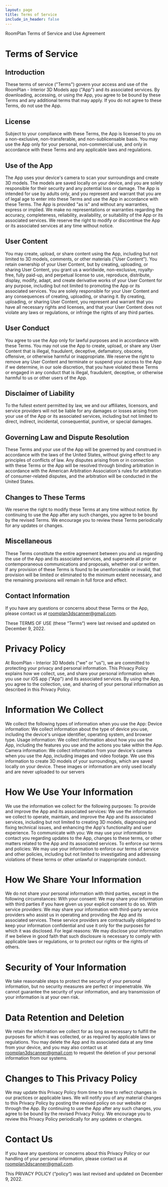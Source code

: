 ```yaml
---
layout: page
title: Terms of Service
include_in_header: false
---
```


RoomPlan Terms of Service and Use Agreement 

# Terms of Service
## Introduction
These terms of service ("Terms") govern your access and use of the RoomPlan - Interior 3D Models app ("App") and its associated services. By downloading, accessing, or using the App, you agree to be bound by these Terms and any additional terms that may apply. If you do not agree to these Terms, do not use the App.
## License
Subject to your compliance with these Terms, the App is licensed to you on a non-exclusive, non-transferable, and non-sublicensable basis. You may use the App only for your personal, non-commercial use, and only in accordance with these Terms and any applicable laws and regulations.
## Use of the App
The App uses your device's camera to scan your surroundings and create 3D models. The models are saved locally on your device, and you are solely responsible for their security and any potential loss or damage.
The App is intended for use by adults only, and you represent and warrant that you are of legal age to enter into these Terms and use the App in accordance with these Terms.
The App is provided "as is" and without any warranties, express or implied. We make no representations or warranties regarding the accuracy, completeness, reliability, availability, or suitability of the App or its associated services. We reserve the right to modify or discontinue the App or its associated services at any time without notice.
## User Content
You may create, upload, or share content using the App, including but not limited to 3D models, comments, or other materials ("User Content"). You retain ownership of your User Content, but by creating, uploading, or sharing User Content, you grant us a worldwide, non-exclusive, royalty-free, fully paid-up, and perpetual license to use, reproduce, distribute, display, modify, adapt, and create derivative works of your User Content for any purpose, including but not limited to promoting the App or its associated services.
You are solely responsible for your User Content and any consequences of creating, uploading, or sharing it. By creating, uploading, or sharing User Content, you represent and warrant that you have all necessary rights and licenses, and that your User Content does not violate any laws or regulations, or infringe the rights of any third parties.
## User Conduct
You agree to use the App only for lawful purposes and in accordance with these Terms. You may not use the App to create, upload, or share any User Content that is illegal, fraudulent, deceptive, defamatory, obscene, offensive, or otherwise harmful or inappropriate.
We reserve the right to remove any User Content and terminate or suspend your access to the App if we determine, in our sole discretion, that you have violated these Terms or engaged in any conduct that is illegal, fraudulent, deceptive, or otherwise harmful to us or other users of the App.
## Disclaimer of Liability
To the fullest extent permitted by law, we and our affiliates, licensors, and service providers will not be liable for any damages or losses arising from your use of the App or its associated services, including but not limited to direct, indirect, incidental, consequential, punitive, or special damages.
## Governing Law and Dispute Resolution
These Terms and your use of the App will be governed by and construed in accordance with the laws of the United States, without giving effect to any principles of conflicts of law. Any disputes arising from or in connection with these Terms or the App will be resolved through binding arbitration in accordance with the American Arbitration Association's rules for arbitration of consumer-related disputes, and the arbitration will be conducted in the United States.
## Changes to These Terms
We reserve the right to modify these Terms at any time without notice. By continuing to use the App after any such changes, you agree to be bound by the revised Terms. We encourage you to review these Terms periodically for any updates or changes.
## Miscellaneous
These Terms constitute the entire agreement between you and us regarding the use of the App and its associated services, and supersede all prior or contemporaneous communications and proposals, whether oral or written. If any provision of these Terms is found to be unenforceable or invalid, that provision will be limited or eliminated to the minimum extent necessary, and the remaining provisions will remain in full force and effect.
## Contact Information
If you have any questions or concerns about these Terms or the App, please contact us at roomplan3dscanner@gmail.com.

These TERMS OF USE (these “Terms“) were last revised and updated on December 9, 2022.



# Privacy Policy
At RoomPlan - Interior 3D Models ("we" or "us"), we are committed to protecting your privacy and personal information. This Privacy Policy explains how we collect, use, and share your personal information when you use our iOS app ("App") and its associated services. By using the App, you agree to the collection, use, and sharing of your personal information as described in this Privacy Policy.

# Information We Collect
We collect the following types of information when you use the App:
Device information: We collect information about the type of device you use, including the device's unique identifier, operating system, and browser type.
Usage information: We collect information about how you use the App, including the features you use and the actions you take within the App.
Camera information: We collect information from your device's camera when you use the App, including images and video footage. We use this information to create 3D models of your surroundings, which are saved locally on your device. These images or information are only used locally and are never uploaded to our servers 
# How We Use Your Information
We use the information we collect for the following purposes:
To provide and improve the App and its associated services: We use the information we collect to operate, maintain, and improve the App and its associated services, including but not limited to creating 3D models, diagnosing and fixing technical issues, and enhancing the App's functionality and user experience.
To communicate with you: We may use your information to contact you regarding updates to the App, changes to these terms, or other matters related to the App and its associated services.
To enforce our terms and policies: We may use your information to enforce our terms of service and other policies, including but not limited to investigating and addressing violations of these terms or other unlawful or inappropriate conduct.
# How We Share Your Information
We do not share your personal information with third parties, except in the following circumstances:
With your consent: We may share your information with third parties if you have given us your explicit consent to do so.
With service providers: We may share your information with third-party service providers who assist us in operating and providing the App and its associated services. These service providers are contractually obligated to keep your information confidential and use it only for the purposes for which it was disclosed.
For legal reasons: We may disclose your information if we believe in good faith that such disclosure is necessary to comply with applicable laws or regulations, or to protect our rights or the rights of others.
# Security of Your Information
We take reasonable steps to protect the security of your personal information, but no security measures are perfect or impenetrable. We cannot guarantee the security of your information, and any transmission of your information is at your own risk.
# Data Retention and Deletion
We retain the information we collect for as long as necessary to fulfill the purposes for which it was collected, or as required by applicable laws or regulations. You may delete the App and its associated data at any time from your device, and you may also contact us at roomplan3dscanner@gmail.com to request the deletion of your personal information from our systems.
# Changes to This Privacy Policy
We may update this Privacy Policy from time to time to reflect changes in our practices or applicable laws. We will notify you of any material changes to this Privacy Policy by posting the revised policy on our website or through the App. By continuing to use the App after any such changes, you agree to be bound by the revised Privacy Policy. We encourage you to review this Privacy Policy periodically for any updates or changes.
# Contact Us
If you have any questions or concerns about this Privacy Policy or our handling of your personal information, please contact us at roomplan3dscanner@gmail.com.

This PRIVACY POLICY (“policy“) was last revised and updated on December 9, 2022.
